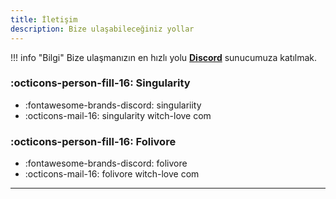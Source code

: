 ```yaml
---
title: İletişim
description: Bize ulaşabileceğiniz yollar
---
```


!!! info "Bilgi"
	Bize ulaşmanızın en hızlı yolu **[Discord](https://discord.gg/jyD5jn9Vpd)** sunucumuza katılmak.

### :octicons-person-fill-16: Singularity
* :fontawesome-brands-discord: singulariity
* :octicons-mail-16: singularity witch-love com

### :octicons-person-fill-16: Folivore
* :fontawesome-brands-discord: folivore
* :octicons-mail-16: folivore witch-love com
***